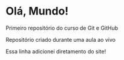 # Olá, Mundo!
 Primeiro repositório do curso de Git e GitHub

 Repositório criado durante uma aula ao vivo
 
 Essa linha adicionei diretamento do site!

